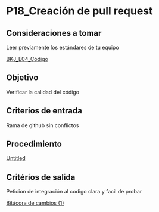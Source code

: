 # P18_Creación de pull request

## **Consideraciones a tomar**

Leer previamente los estándares de tu equipo 

[BKJ_E04_Código](../Esta%CC%81ndares%206577b6d75d3a4f788a00749c1fa0feee/BKJ_E04_Co%CC%81digo%20be0d121c15e64b5a9c5631cce51f8792.md) 

## **Objetivo**

Verificar la calidad del código

## **Criterios de entrada**

Rama de github sin conflictos

## **Procedimiento**

[Untitled](P18_Creacio%CC%81n%20de%20pull%20request%20b11c58cb1ce14b42950a56f0b4e618cf/Untitled%20Database%20c198db28e3444101a69fbfea6b0cd5d9.csv)

## **Critérios de salida**

Peticion de integración al codigo clara y facil de probar

[Bitácora de cambios (1)](P18_Creacio%CC%81n%20de%20pull%20request%20b11c58cb1ce14b42950a56f0b4e618cf/Bita%CC%81cora%20de%20cambios%20(1)%2051d510da867f47c19d44f8185a9d5691.csv)